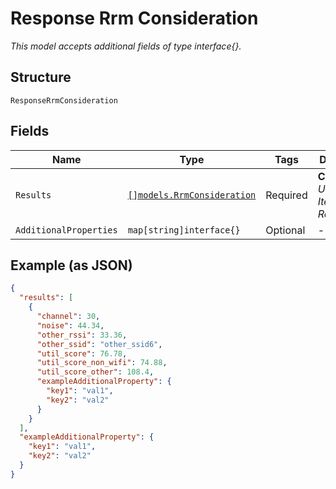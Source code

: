 
# Response Rrm Consideration

*This model accepts additional fields of type interface{}.*

## Structure

`ResponseRrmConsideration`

## Fields

| Name | Type | Tags | Description |
|  --- | --- | --- | --- |
| `Results` | [`[]models.RrmConsideration`](../../doc/models/rrm-consideration.md) | Required | **Constraints**: *Unique Items Required* |
| `AdditionalProperties` | `map[string]interface{}` | Optional | - |

## Example (as JSON)

```json
{
  "results": [
    {
      "channel": 30,
      "noise": 44.34,
      "other_rssi": 33.36,
      "other_ssid": "other_ssid6",
      "util_score": 76.78,
      "util_score_non_wifi": 74.88,
      "util_score_other": 108.4,
      "exampleAdditionalProperty": {
        "key1": "val1",
        "key2": "val2"
      }
    }
  ],
  "exampleAdditionalProperty": {
    "key1": "val1",
    "key2": "val2"
  }
}
```

